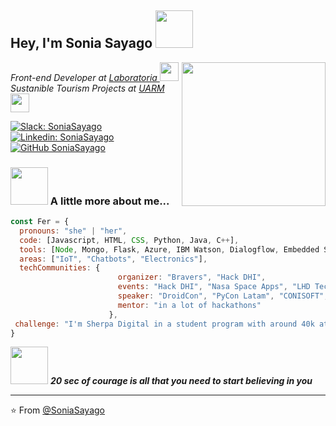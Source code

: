 <h2> Hey, I'm Sonia Sayago <img src="https://media.giphy.com/media/TAI7m9rn3J6eeUn9Q2/giphy.gif" width="60"></h2>
<img align='right' src="https://media.giphy.com/media/J2UKv6Uh1OwTtRKiWV/giphy.gif" width="230">

<p><em>Front-end Developer  at <a href="https://www.laboratoria.la/"> Laboratoria </a><img src="https://media.giphy.com/media/lkdPnAgct5JYvnddL9/giphy.gif" width="30"></br>Sustanible Tourism Projects at <a href="https://www.uarm.edu.pe/Facultades/turismo-sostenible"> UARM</a><img src="https://media.giphy.com/media/65Fpt8j3Bu0lnyRJ9v/giphy.gif" width="30"> 
</em></p>

[![Slack: SoniaSayago](https://img.shields.io/slack/follow/U01J593NB28?style=social)](https://app.slack.com/client/T0NNB6T0R/browse-files/user_profile/U01J593NB28)
[![Linkedin: SoniaSayago](https://img.shields.io/badge/-SoniaSayago-blue?style=flat-square&logo=Linkedin&logoColor=white&link=https://www.linkedin.com/in/sonia-sayago-salazar/)](https://www.linkedin.com/in/sonia-sayago-salazar/)
[![GitHub SoniaSayago](https://img.shields.io/github/followers/SoniaSayago?label=follow&style=social)](https://github.com/SoniaSayago)

### <img src="https://media.giphy.com/media/LMVWQpYvjmfEHWkIZt/giphy.gif" width="60"> A little more about me...  

```javascript
const Fer = {
  pronouns: "she" | "her",
  code: [Javascript, HTML, CSS, Python, Java, C++], 
  tools: [Node, Mongo, Flask, Azure, IBM Watson, Dialogflow, Embedded Systems],
  areas: ["IoT", "Chatbots", "Electronics"],
  techCommunities: {
                        organizer: "Bravers", "Hack DHI",
                        events: "Hack DHI", "Nasa Space Apps", "LHD Tec León", "and many collabs",
                        speaker: "DroidCon", "PyCon Latam", "CONISOFT", "OctogatosConf soon..",
                        mentor: "in a lot of hackathons"
                      },
 challenge: "I'm Sherpa Digital in a student program with around 40k attendees by next 2 months.. "
}
```

<img src="https://64.media.tumblr.com/tumblr_m61fepJlP51rr9d7p.gif" width="60"> <em><b> 20 sec of courage is all that you need to start believing in you</b> </em>

---

<!--
**SoniaSayago/SoniaSayago** is a ✨ _special_ ✨ repository because its `README.md` (this file) appears on your GitHub profile.

Here are some ideas to get you started:

- 🔭 I’m currently working on ...
- 🌱 I’m currently learning ...
- 👯 I’m looking to collaborate on ...
- 🤔 I’m looking for help with ...
- 💬 Ask me about ...
- 📫 How to reach me: ...
- 😄 Pronouns: ...
- ⚡  Fun fact: ...
-->

⭐️ From [@SoniaSayago](https://github.com/SoniaSayago)
